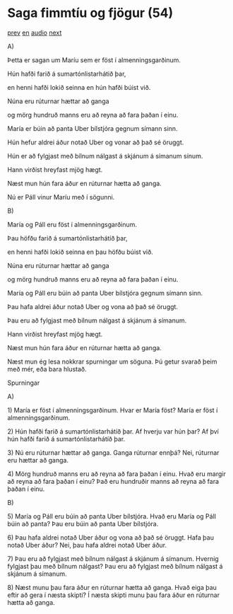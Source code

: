 # Saga fimmtíu og fjögur (54)

[prev](../is/story_53.md)
[en](../en/story_54.md)
[audio](../audio/story_54.mp3)
[next](../is/story_55.md)

A\)

Þetta er sagan um Maríu sem er föst í almenningsgarðinum.

Hún hafði farið á sumartónlistarhátið þar,

en henni hafði lokið seinna en hún hafði búist við.

Núna eru rúturnar hættar að ganga

og mörg hundruð manns eru að reyna að fara þaðan í einu.

María er búin að panta Uber bílstjóra gegnum símann sinn.

Hún hefur aldrei áður notað Uber og vonar að það sé öruggt.

Hún er að fylgjast með bílnum nálgast á skjánum á símanum sínum.

Hann virðist hreyfast mjög hægt.

Næst mun hún fara áður en rúturnar hætta að ganga.

Nú er Páll vinur Maríu með í sögunni.

B\)

María og Páll eru föst í almenningsgarðinum.

Þau höfðu farið á sumartónlistarhátíð þar,

en henni hafði lokið seinna en þau höfðu búist við.

Núna eru rúturnar hættar að ganga

og mörg hundruð manns eru að reyna að fara þaðan í einu.

María og Páll eru búin að panta Uber bílstjóra gegnum símann sinn.

Þau hafa aldrei áður notað Uber og vona að það sé öruggt.

Þau eru að fylgjast með bílnum nálgast á skjánum á símanum.

Hann virðist hreyfast mjög hægt.

Næst mun hún fara áður en rúturnar hætta að ganga.

Næst mun ég lesa nokkrar spurningar um söguna. Þú getur svarað þeim með
mér, eða bara hlustað.

Spurningar

A\)

1\) María er föst í almenningsgarðinum. Hvar er María föst? María er
föst í almenningsgarðinum.

2\) Hún hafði farið á sumartónlistarhátíð þar. Af hverju var hún þar? Af
því hún hafði farið á sumartónlistarhátíð þar.

3\) Nú eru rúturnar hættar að ganga. Ganga rúturnar ennþá? Nei, rúturnar
eru hættar að ganga.

4\) Mörg hundruð manns eru að reyna að fara þaðan í einu. Hvað eru
margir að reyna að fara þaðan í einu? Það eru hundruðir manns að reyna
að fara þaðan í einu.

B\)

5\) María og Páll eru búin að panta Uber bílstjóra. Hvað eru María og
Páll búin að panta? Þau eru búin að panta Uber bílstjóra.

6\) Þau hafa aldrei notað Uber áður og vona að það sé öruggt. Hafa þau
notað Uber áður? Nei, þau hafa aldrei notað Uber áður.

7\) Þau eru að fylgjast með bílnum nálgast á skjánum á símanum. Hvernig
fylgjast þau með bílnum nálgast? Þau eru að fylgjast með bílnum nálgast
á skjánum á símanum.

8\) Næst munu þau fara áður en rúturnar hætta að ganga. Hvað eiga þau
eftir að gera í næsta skipti? Í næsta skipti munu þau fara áður en
rúturnar hætta að ganga.
